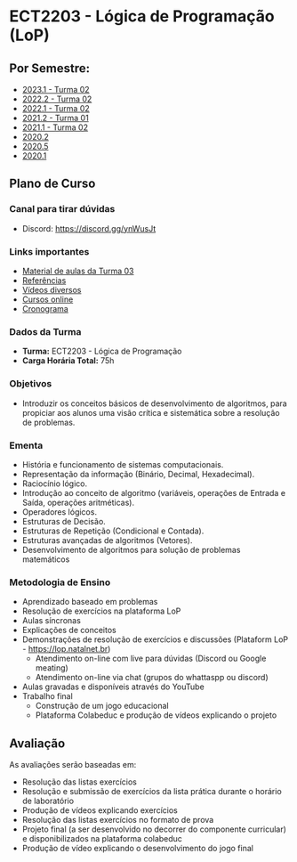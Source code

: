 # ECT2203 - Lógica de Programação (LoP)

## Por Semestre:
* [2023.1 - Turma 02](aulas/2023_1_t02.md) 
* [2022.2 - Turma 02](aulas/2022_2_t02.md) 
* [2022.1 - Turma 02](aulas/2022_1_t02.md) 
* [2021.2 - Turma 01](aulas/2021_2_t01.md)
* [2021.1 - Turma 02](aulas/2021_1_t02.md)
* [2020.2](plano_de_curso_2020_2.md) 
* [2020.5](2020_5.md)
* [2020.1](2020_1.md)

## Plano de Curso 

### Canal para tirar dúvidas
* Discord: https://discord.gg/ynWusJt

### Links importantes 
* [Material de aulas da Turma 03](https://github.com/ect-info/lop/blob/master/aulas_2020_2_t03.md)
* [Referências](https://github.com/ect-info/lop/blob/master/referencias.md)
* [Vídeos diversos](videos_diversos.md)
* [Cursos online](cursos_online.md)
* [Cronograma](https://github.com/ect-info/lop/blob/master/cronograma_2020_2.md) 

### Dados da Turma  
* **Turma:** ECT2203 - Lógica de Programação
* **Carga Horária Total:**	75h 

### Objetivos
* Introduzir os conceitos básicos de desenvolvimento de algoritmos, para propiciar aos alunos uma visão crítica e sistemática sobre a resolução de problemas. 

### Ementa 
* História e funcionamento de sistemas computacionais. 
* Representação da informação (Binário, Decimal, Hexadecimal). 
* Raciocínio lógico. 
* Introdução ao conceito de algoritmo (variáveis, operações de Entrada e Saída, operações aritméticas). 
* Operadores lógicos. 
* Estruturas de Decisão. 
* Estruturas de Repetição (Condicional e Contada). 
* Estruturas avançadas de algoritmos (Vetores). 
* Desenvolvimento de algoritmos para solução de problemas matemáticos

### Metodologia de Ensino
* Aprendizado baseado em problemas 
* Resolução de exercícios na plataforma LoP 
* Aulas síncronas 
* Explicações de conceitos 
* Demonstrações de resolução de exercícios e discussões   (Plataform LoP - https://lop.natalnet.br)
  * Atendimento on-line com live para dúvidas (Discord ou Google meating) 
  * Atendimento on-line via chat (grupos do whattaspp ou discord) 
* Aulas gravadas e disponíveis através do YouTube 
* Trabalho final
  * Construção de um jogo educacional   
  * Plataforma Colabeduc e produção de vídeos explicando o projeto

## Avaliação 
As avaliações serão baseadas em:
* Resolução das listas exercícios 
* Resolução e submissão de exercícios da lista prática durante o horário de laboratório 
* Produção de vídeos explicando exercícios 
* Resolução das listas exercícios no formato de prova 
* Projeto final (a ser desenvolvido no decorrer do componente curricular) e disponibilizados na plataforma colabeduc
* Produção de vídeo explicando o desenvolvimento do jogo final
